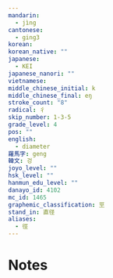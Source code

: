 ```yaml
---
mandarin:
  - jìng
cantonese:
  - ging3
korean:
korean_native: ""
japanese:
  - KEI
japanese_nanori: ""
vietnamese:
middle_chinese_initial: k
middle_chinese_final: eŋ
stroke_count: "8"
radical: 彳
skip_number: 1-3-5
grade_level: 4
pos: ""
english:
  - diameter
羅馬字: geng
韓文: 겅
joyo_level: ""
hsk_level: ""
hanmun_edu_level: ""
danayo_id: 4102
mc_id: 1465
graphemic_classification: 巠
stand_in: 直径
aliases:
  - 徑
---
```


# Notes
